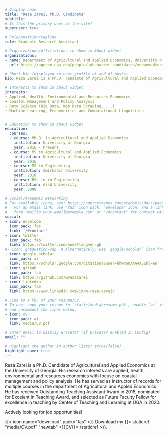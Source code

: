 ```yaml
---
# Display name
title: "Reza Zarei, Ph.D. Candidate"
subtitle: 
# Is this the primary user of the site?
superuser: true

# Role/position/tagline
role: Graduate Research Assistant 

# Organizations/Affiliations to show in About widget
organizations:
- name: Department of Agricultural and Applied Economics, University of Georgia
  url: https://agecon.uga.edu/people/job-market-candidates/mohammadreza-zarei.html

# Short bio (displayed in user profile at end of posts)
bio: Reza Zarei is a Ph.D. candiate of Agricultural and Applied Economics at University of Georgia. His interests are applied, health, environmental and resources Economics with focuse on coastal management and policy analysis.

# Interests to show in About widget
interests:
- Applied, Health, Environmental and Resources Economics 
- Coastal Management and Policy Analysis
- Data Science (Big Data, Web Data Scraping, ...)
- Machine Learning, Econometrics and Computational Linguistics


# Education to show in About widget
education:
  courses:
  - course: Ph.D. in Agricultural and Applied Economics
    institution: University of Georgia
    year: 2016 - Present
  - course: MS in Agricultural and Applied Economics
    institution: University of Georgia
    year: 2016
  - course: MS in Engineering
    institution: Amirkabir University
    year: 2010
  - course: BSc in in Engineering
    institution: Azad University
    year: 2008

# Social/Academic Networking
# For available icons, see: https://sourcethemes.com/academic/docs/page-builder/#icons
#   For an email link, use "fas" icon pack, "envelope" icon, and a link in the
#   form "mailto:your-email@example.com" or "/#contact" for contact widget.
social:
- icon: envelope
  icon_pack: fas
  link: '/#contact'
- icon: twitter
  icon_pack: fab
  link: https://twitter.com/home?lang=en-gb
#- icon: graduation-cap  # Alternatively, use `google-scholar` icon from `ai` icon pack
- icon: google-scholar
  icon_pack: ai
  link: https://scholar.google.com/citations?user=hhMYGOAAAAAJ&hl=en
- icon: github
  icon_pack: fab
  link: https://github.com/mrezazarei
- icon: linkedin
  icon_pack: fab
  link: https://www.linkedin.com/in/m-reza-zarei/

# Link to a PDF of your resume/CV.
# To use: copy your resume to `static/media/resume.pdf`, enable `ai` icons in `params.toml`, 
# and uncomment the lines below.
- icon: cv
  icon_pack: ai
  link: media/CV.pdf

# Enter email to display Gravatar (if Gravatar enabled in Config)
email: ""

# Highlight the author in author lists? (true/false)
highlight_name: true
---
```


Reza Zarei is a Ph.D. Candidate of Agricultural and Applied Economics at the University of Georgia. His research interests are applied, health, environmental and resources economics with focuse on coastal management and policy analysis. He has served as instructor of records for multiple courses in the department of Agricultural and Appled Economics. He has received Outstanding Teaching Assistant Award in 2018, nominated for Excelent in Teaching Award, and selected as Future Faculty Fellow for excellence in teaching by Center of Teaching and Learning at UGA in 2020.

Actively looking for job opportunities!

{{< icon name="download" pack="fas" >}} Download my {{< staticref "media/CV.pdf" "newtab" >}}CV{{< /staticref >}}.

